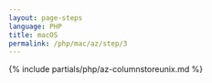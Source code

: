 ```yaml
---
layout: page-steps
language: PHP
title: macOS
permalink: /php/mac/az/step/3
---
```


{% include partials/php/az-columnstoreunix.md %}
